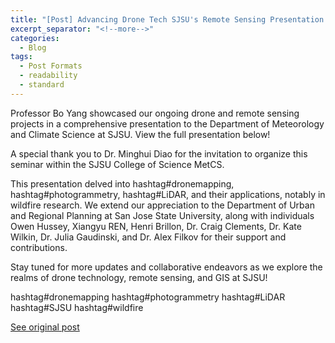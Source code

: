```yaml
---
title: "[Post] Advancing Drone Tech SJSU's Remote Sensing Presentation Success Recap"
excerpt_separator: "<!--more-->"
categories:
  - Blog
tags:
  - Post Formats
  - readability
  - standard
---
```

Professor Bo Yang showcased our ongoing drone and remote sensing projects in a comprehensive presentation to the Department of Meteorology and Climate Science at SJSU. View the full presentation below!

A special thank you to Dr. Minghui Diao for the invitation to organize this seminar within the SJSU College of Science MetCS.

This presentation delved into hashtag#dronemapping, hashtag#photogrammetry, hashtag#LiDAR, and their applications, notably in wildfire research. We extend our appreciation to the Department of Urban and Regional Planning at San Jose State University, along with individuals Owen Hussey, Xiangyu REN, Henri Brillon, Dr. Craig Clements, Dr. Kate Wilkin, Dr. Julia Gaudinski, and Dr. Alex Filkov for their support and contributions.

Stay tuned for more updates and collaborative endeavors as we explore the realms of drone technology, remote sensing, and GIS at SJSU!

hashtag#dronemapping hashtag#photogrammetry hashtag#LiDAR hashtag#SJSU hashtag#wildfire

[See original post](https://www.linkedin.com/feed/update/urn:li:activity:7108533322602971136/)
